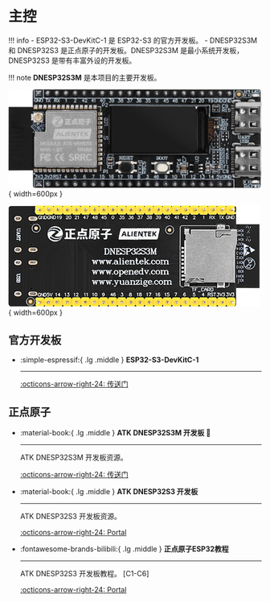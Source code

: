 # 主控

!!! info
    - ESP32-S3-DevKitC-1 是 ESP32-S3 的官方开发板。
    - DNESP32S3M 和 DNESP32S3 是正点原子的开发板。DNESP32S3M 是最小系统开发板，DNESP32S3 是带有丰富外设的开发板。

!!! note
    **DNESP32S3M** 是本项目的主要开发板。

![DNESP32S3M](DNESP32S3M/DNESP32S3M.png){ width=600px }

![DNESP32S3M-BACK](DNESP32S3M/DNESP32S3M-BACK.png){ width=600px }

## 官方开发板

<div class="grid cards" markdown>

-   :simple-espressif:{ .lg .middle } __ESP32-S3-DevKitC-1__

    ---

    [:octicons-arrow-right-24: <a href="https://docs.espressif.com/projects/esp-idf/zh_CN/latest/esp32s3/hw-reference/esp32s3/user-guide-devkitc-1.html" target="_blank"> 传送门 </a>](#)

</div>

## 正点原子

<div class="grid cards" markdown>

-   :material-book:{ .lg .middle } __ATK DNESP32S3M 开发板 🎯__

    ---

    ATK DNESP32S3M 开发板资源。

    [:octicons-arrow-right-24: <a href="http://www.openedv.com/docs/boards/xiaoxitongban/ESP32/ESP32S3M.html" target="_blank"> 传送门 </a>](#)

-   :material-book:{ .lg .middle } __ATK DNESP32S3 开发板__

    ---

    ATK DNESP32S3 开发板资源。


    [:octicons-arrow-right-24: <a href="http://47.111.11.73/docs/boards/esp32/ATK-DNESP32S3.html" target="_blank"> Portal </a>](#)

-  :fontawesome-brands-bilibili:{ .lg .middle } __正点原子ESP32教程__

    ---

    ATK DNESP32S3 开发板教程。 [C1-C6]

    [:octicons-arrow-right-24: <a href="https://www.bilibili.com/video/BV1sH4y1W7Tc/?spm_id_from=333.337.search-card.all.click&vd_source=5a427660f0337fedc22d4803661d493f" target="_blank"> Portal </a>](#)


</div>